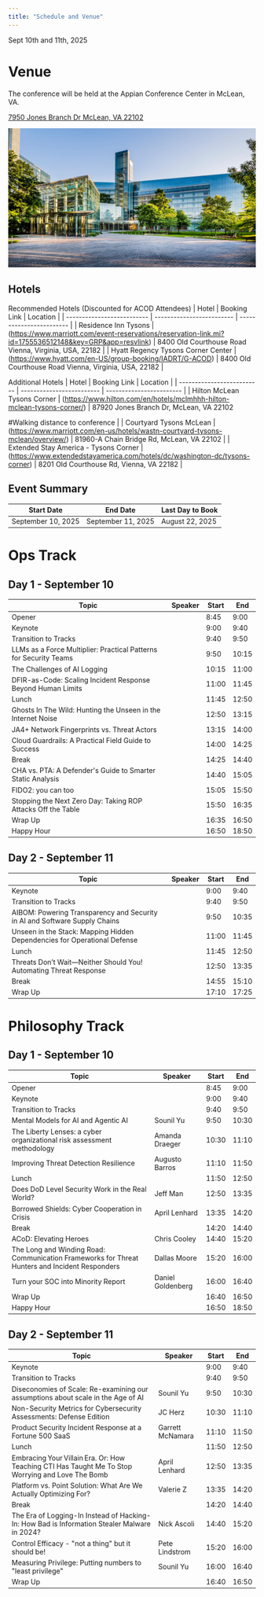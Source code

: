 ```yaml
---
title: "Schedule and Venue"
---
```


Sept 10th and 11th, 2025

# Venue

The conference will be held at the Appian Conference Center in McLean, VA.

[7950 Jones Branch Dr McLean, VA 22102](https://maps.app.goo.gl/jNwJgt44pLnw3dZa6)

[![Appian](/img/appian/0039.jpg)](https://capitalone.com)

## Hotels

Recommended Hotels (Discounted for ACOD Attendees)
| Hotel                      | Booking Link              | Location                 |
| -------------------------- | ------------------------- | ------------------------ |
| Residence Inn Tysons | (https://www.marriott.com/event-reservations/reservation-link.mi?id=1755536512148&key=GRP&app=resvlink) | 8400 Old Courthouse Road Vienna, Virginia, USA, 22182 |
| Hyatt Regency Tysons Corner Center | (https://www.hyatt.com/en-US/group-booking/IADRT/G-ACOD)  | 8400 Old Courthouse Road Vienna, Virginia, USA, 22182 |

Additional Hotels
| Hotel                      | Booking Link              | Location                 |
| -------------------------- | ------------------------- | ------------------------ |
| Hilton McLean Tysons Corner | (https://www.hilton.com/en/hotels/mclmhhh-hilton-mclean-tysons-corner/) | 87920 Jones Branch Dr, McLean, VA 22102

#Walking distance to conference
 |
| Courtyard Tysons McLean | (https://www.marriott.com/en-us/hotels/wastn-courtyard-tysons-mclean/overview/)  | 81960-A Chain Bridge Rd, McLean, VA 22102 |
| Extended Stay America - Tysons Corner | (https://www.extendedstayamerica.com/hotels/dc/washington-dc/tysons-corner)  | 8201 Old Courthouse Rd, Vienna, VA 22182 |

## Event Summary

| Start Date                 | End Date                  | Last Day to Book         |
| -------------------------- | ------------------------- | ------------------------ |
| September 10, 2025 | September 11, 2025 | August 22, 2025 |


# Ops Track

## Day 1 - September 10 

| Topic                                                             | Speaker            | Start | End   |
| -------------------------------------------------| ---------------------------------- | ----- | ----- | 
| Opener                                           |                  | 8:45  | 9:00  | 
| Keynote                                          |                  | 9:00  | 9:40  | 
| Transition to Tracks                             |                  | 9:40  | 9:50  | 
| LLMs as a Force Multiplier: Practical Patterns for Security Teams|  | 9:50  | 10:15 | 
| The Challenges of AI Logging                                      | | 10:15 | 11:00 | 
| DFIR-as-Code: Scaling Incident Response Beyond Human Limits       | | 11:00 | 11:45 | 
| Lunch                                                             | | 11:45 | 12:50 | 
| Ghosts In The Wild: Hunting the Unseen in the Internet Noise      | | 12:50 | 13:15 | 
| JA4+ Network Fingerprints vs. Threat Actors                       | | 13:15 | 14:00 | 
| Cloud Guardrails: A Practical Field Guide to Success              | | 14:00 | 14:25 | 
| Break                                                             | | 14:25 | 14:40 | 
| CHA vs. PTA: A Defender's Guide to Smarter Static Analysis        | | 14:40 | 15:05 | 
| FIDO2: you can too                                                | | 15:05 | 15:50 | 
| Stopping the Next Zero Day: Taking ROP Attacks Off the Table      | | 15:50 | 16:35 | 
| Wrap Up                                                           | | 16:35 | 16:50 | 
| Happy Hour                                                        | | 16:50 | 18:50 |

## Day 2 - September 11

| Topic                                                                 | Speaker                | Start | End   | 
| ----------------------------------------------------------------|---------- | ----- | ----- | 
| Keynote                                                                   | | 9:00  | 9:40  | 
| Transition to Tracks                                                      | | 9:40  | 9:50  | 
| AIBOM: Powering Transparency and Security in AI and Software Supply Chains| | 9:50  | 10:35 | 
| Unseen in the Stack: Mapping Hidden Dependencies for Operational Defense  | | 11:00 | 11:45 | 
| Lunch                                                                     | | 11:45 | 12:50 | 
| Threats Don’t Wait—Neither Should You! Automating Threat Response         | | 12:50 | 13:35 | 
| Break                                                                     | | 14:55 | 15:10 | 
| Wrap Up                                                                   | | 17:10 | 17:25 |


# Philosophy Track 

## Day 1 - September 10

| Topic                                                                                             | Speaker           | Start | End   | 
| ------------------------------------------------------------------------------------------------- | ----------------- | ----- | ----- | 
| Opener                                                                                            |                   | 8:45  | 9:00  | 
| Keynote                                                                                           |                   | 9:00  | 9:40  | 
| Transition to Tracks                                                                              |                   | 9:40  | 9:50  | 
| Mental Models for AI and Agentic AI                                                               | Sounil Yu         | 9:50  | 10:30 | 
| The Liberty Lenses: a cyber organizational risk assessment methodology                            | Amanda Draeger    | 10:30 | 11:10 | 
| Improving Threat Detection Resilience                                                             | Augusto Barros    | 11:10 | 11:50 | 
| Lunch                                                                                             |                   | 11:50 | 12:50 | 
| Does DoD Level Security Work in the Real World?                                                   | Jeff Man          | 12:50 | 13:35 | 
| Borrowed Shields: Cyber Cooperation in Crisis                                                     | April Lenhard     | 13:35 | 14:20 | 
| Break                                                                                             |                   | 14:20 | 14:40 | 
| ACoD: Elevating Heroes                                                                            | Chris Cooley      | 14:40 | 15:20 | 
| The Long and Winding Road: Communication Frameworks for Threat Hunters and Incident Responders    | Dallas Moore      | 15:20 | 16:00 | 
| Turn your SOC into Minority Report                                                                | Daniel Goldenberg | 16:00 | 16:40 | 
| Wrap Up                                                                                           |                   | 16:40 | 16:50 | 
| Happy Hour                                                                                        |                   | 16:50 | 18:50 | 

## Day 2 - September 11

| Topic                                                                                             | Speaker           | Start | End   |  
| ------------------------------------------------------------------------------------------------- | ----------------- | ----- | ----- | 
| Keynote                                                                                           |                   | 9:00  | 9:40  | 
| Transition to Tracks                                                                              |                   | 9:40  | 9:50  | 
| Diseconomies of Scale: Re-examining our assumptions about scale in the Age of AI                  | Sounil Yu         | 9:50  | 10:30 | 
| Non-Security Metrics for Cybersecurity Assessments: Defense Edition                               | JC Herz           | 10:30 | 11:10 | 
| Product Security Incident Response at a Fortune 500 SaaS                                          | Garrett McNamara  | 11:10 | 11:50 | 
| Lunch                                                                                             |                   | 11:50 | 12:50 | 
| Embracing Your Villain Era. Or: How Teaching CTI Has Taught Me To Stop Worrying and Love The Bomb | April Lenhard     | 12:50 | 13:35 | 
| Platform vs. Point Solution: What Are We Actually Optimizing For?                                 | Valerie Z         | 13:35 | 14:20 | 
| Break                                                                                             |                   | 14:20 | 14:40 | 
| The Era of Logging-In Instead of Hacking-In: How Bad is Information Stealer Malware in 2024?      | Nick Ascoli       | 14:40 | 15:20 | 
| Control Efficacy - "not a thing" but it should be!                                                | Pete Lindstrom    | 15:20 | 16:00 | 
| Measuring Privilege: Putting numbers to "least privilege"                                         | Sounil Yu         | 16:00 | 16:40 |
| Wrap Up                                                                                           |                   | 16:40 | 16:50 | 
